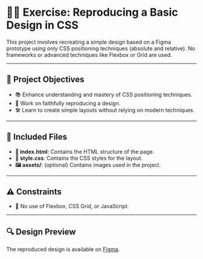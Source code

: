 # 🏴‍☠️ Exercise: Reproducing a Basic Design in CSS

This project involves recreating a simple design based on a Figma prototype using only CSS positioning techniques (absolute and relative). No frameworks or advanced techniques like Flexbox or Grid are used.

---

## 🎯 Project Objectives

- 📚 Enhance understanding and mastery of CSS positioning techniques.
- 🎨 Work on faithfully reproducing a design.
- 🛠️ Learn to create simple layouts without relying on modern techniques.

---

## 📂 Included Files

- **📄 index.html**: Contains the HTML structure of the page.
- **🎨 style.css**: Contains the CSS styles for the layout.
- **🖼️ assets/**: (optional) Contains images used in the project.

---

## ⚠️ Constraints

- 🚫 No use of Flexbox, CSS Grid, or JavaScript.

---

## 🔍 Design Preview

The reproduced design is available on [Figma](https://www.figma.com/file/0O0tU0ZVFisqXcPLAt4COv/Exercise?type=design&node-id=4%3A2&mode=dev).
